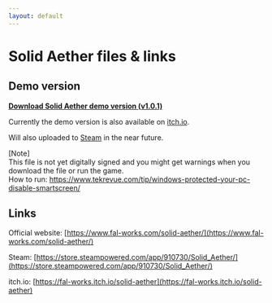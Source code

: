 ```yaml
---
layout: default
---
```


# Solid Aether files & links

## Demo version

**[Download Solid Aether demo version (v1.0.1)](./solid_aether_demo.zip)**

Currently the demo version is also available on [itch.io](https://fal-works.itch.io/solid-aether).

Will also uploaded to [Steam](https://store.steampowered.com/app/910730/Solid_Aether/) in the near future.

\[Note\]  
This file is not yet digitally signed and you might get warnings when you download the file or run the game.  
How to run: [https://www.tekrevue.com/tip/windows-protected-your-pc-disable-smartscreen/
](https://www.tekrevue.com/tip/windows-protected-your-pc-disable-smartscreen/)


## Links

Official website: [https://www.fal-works.com/solid-aether/](https://www.fal-works.com/solid-aether/)

Steam: [https://store.steampowered.com/app/910730/Solid_Aether/](https://store.steampowered.com/app/910730/Solid_Aether/)

itch.io: [https://fal-works.itch.io/solid-aether](https://fal-works.itch.io/solid-aether)
